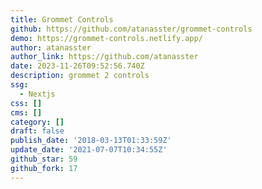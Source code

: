 ```yaml
---
title: Grommet Controls
github: https://github.com/atanasster/grommet-controls
demo: https://grommet-controls.netlify.app/
author: atanasster
author_link: https://github.com/atanasster
date: 2023-11-26T09:52:56.740Z
description: grommet 2 controls
ssg:
  - Nextjs
css: []
cms: []
category: []
draft: false
publish_date: '2018-03-13T01:33:59Z'
update_date: '2021-07-07T10:34:55Z'
github_star: 59
github_fork: 17
---
```

